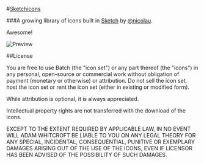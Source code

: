 #[Sketchicons](http://sketchicons.me)

###A growing library of icons built in [Sketch](http://www.bohemiancoding.com/sketch/) by [@nicolau](https://twitter.com/nicolau).

Awesome!

![Preview](https://raw.github.com/nickdominguez/sketchicons/master/preview.png)

##License

You are free to use Batch (the "icon set") or any part thereof (the "icons") in any personal, open-source or commercial work without obligation of payment (monetary or otherwise) or attribution. Do not sell the icon set, host the icon set or rent the icon set (either in existing or modified form).

While attribution is optional, it is always appreciated.

Intellectual property rights are not transferred with the download of the icons.

EXCEPT TO THE EXTENT REQUIRED BY APPLICABLE LAW, IN NO EVENT WILL ADAM WHITCROFT BE LIABLE TO YOU ON ANY LEGAL THEORY FOR ANY SPECIAL, INCIDENTAL, CONSEQUENTIAL, PUNITIVE OR EXEMPLARY DAMAGES ARISING OUT OF THE USE OF THE ICONS, EVEN IF LICENSOR HAS BEEN ADVISED OF THE POSSIBILITY OF SUCH DAMAGES.
